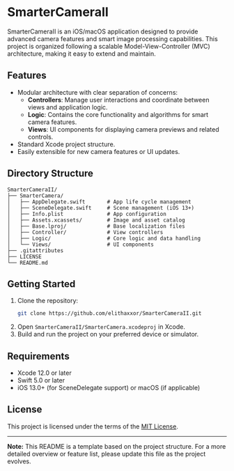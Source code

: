 # SmarterCameraII

SmarterCameraII is an iOS/macOS application designed to provide advanced camera features and smart image processing capabilities. This project is organized following a scalable Model-View-Controller (MVC) architecture, making it easy to extend and maintain.

## Features

- Modular architecture with clear separation of concerns:
  - **Controllers**: Manage user interactions and coordinate between views and application logic.
  - **Logic**: Contains the core functionality and algorithms for smart camera features.
  - **Views**: UI components for displaying camera previews and related controls.
- Standard Xcode project structure.
- Easily extensible for new camera features or UI updates.

## Directory Structure

```
SmarterCameraII/
├── SmarterCamera/
│   ├── AppDelegate.swift       # App life cycle management
│   ├── SceneDelegate.swift     # Scene management (iOS 13+)
│   ├── Info.plist              # App configuration
│   ├── Assets.xcassets/        # Image and asset catalog
│   ├── Base.lproj/             # Base localization files
│   ├── Controller/             # View controllers
│   ├── Logic/                  # Core logic and data handling
│   └── Views/                  # UI components
├── .gitattributes
├── LICENSE
└── README.md
```

## Getting Started

1. Clone the repository:
   ```sh
   git clone https://github.com/elithaxxor/SmarterCameraII.git
   ```
2. Open `SmarterCameraII/SmarterCamera.xcodeproj` in Xcode.
3. Build and run the project on your preferred device or simulator.

## Requirements

- Xcode 12.0 or later
- Swift 5.0 or later
- iOS 13.0+ (for SceneDelegate support) or macOS (if applicable)

## License

This project is licensed under the terms of the [MIT License](LICENSE).

---

**Note:** This README is a template based on the project structure. For a more detailed overview or feature list, please update this file as the project evolves.
